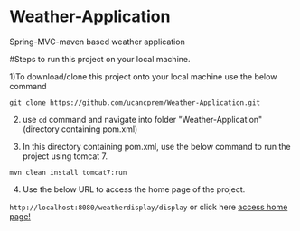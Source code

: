 # Weather-Application
Spring-MVC-maven based weather application

#Steps to run this project on your local machine.

1)To download/clone this project onto your local machine use the below command

 `git clone https://github.com/ucancprem/Weather-Application.git`

2) use `cd` command and navigate into folder "Weather-Application" (directory containing pom.xml)

3) In this directory containing pom.xml, use the below command to run the project using tomcat 7.

`mvn clean install tomcat7:run`

4) Use the below URL to access the home page of the project.

`http://localhost:8080/weatherdisplay/display` or click here 
[access home page!](http://localhost:8080/weatherdisplay/display)




